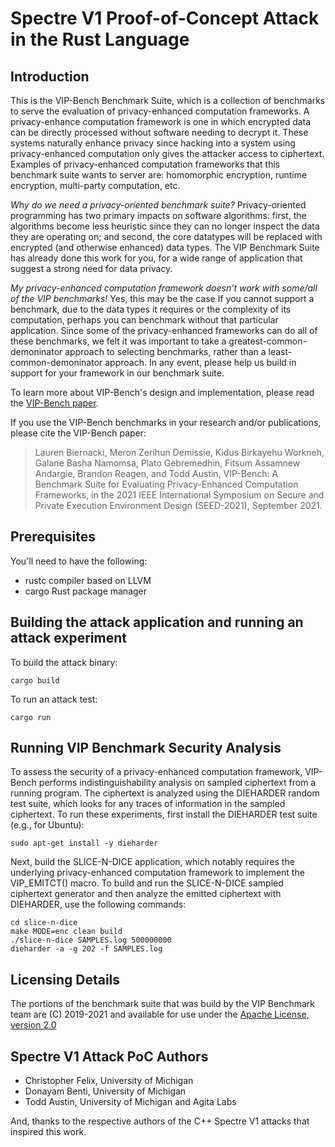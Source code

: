 # Spectre V1 Proof-of-Concept Attack in the Rust Language


## Introduction

This is the VIP-Bench Benchmark Suite, which is a collection of benchmarks to serve the evaluation of privacy-enhanced computation frameworks.
A privacy-enhance computation framework is one in which encrypted data can be directly processed without software needing to decrypt it.
These systems naturally enhance privacy since hacking into a system using privacy-enhanced computation only gives the attacker access
to ciphertext. Examples of privacy-enhanced computation frameworks that this benchmark suite wants to server are: homomorphic encryption,
runtime encryption, multi-party computation, etc.

*Why do we need a privacy-oriented benchmark suite?* Privacy-oriented programming has two primary impacts on software algorithms: first,
the algorithms become less heuristic since they can no longer inspect the data they are operating on; and second, the core datatypes will
be replaced with encrypted (and otherwise enhanced) data types. The VIP Benchmark Suite has already done this work for you, for a wide
range of application that suggest a strong need for data privacy.

*My privacy-enhanced computation framework doesn't work with some/all of the VIP benchmarks!* Yes, this may be the case
If you cannot support a benchmark, due to the data types it requires or the complexity of its
computation, perhaps you can benchmark without that particular application. Since some of the privacy-enhanced frameworks can do all of
these benchmarks, we felt it was important to take a greatest-common-demoninator approach to selecting benchmarks, rather than a
least-common-demoninator approach.  In any event, please help us build in support for your framework in our benchmark suite.

To learn more about VIP-Bench's design and implementation, please read the [VIP-Bench paper](https://drive.google.com/file/d/1aresSfrY_8C0gMtrcF0LRfTRGybESsA2/view?usp=sharing).

If you use the VIP-Bench benchmarks in your research and/or publications, please cite the VIP-Bench paper:

> Lauren Biernacki, Meron Zerihun Demissie, Kidus Birkayehu Workneh, Galane Basha Namomsa, Plato Gebremedhin, Fitsum Assamnew Andargie, Brandon Reagen, and Todd Austin, VIP-Bench: A Benchmark Suite for Evaluating Privacy-Enhanced Computation Frameworks, in the 2021 IEEE International Symposium on Secure and Private Execution Environment Design (SEED-2021), September 2021.

## Prerequisites

You'll need to have the following:

  - rustc compiler based on LLVM
  - cargo Rust package manager


## Building the attack application and running an attack experiment

To build the attack binary:
```
cargo build
```

To run an attack test:
```
cargo run
```

## Running VIP Benchmark Security Analysis

To assess the security of a privacy-enhanced computation framework, VIP-Bench performs indistinguishability analysis on sampled ciphertext from a running program. The ciphertext is analyzed using the DIEHARDER random test suite, which looks for any traces of information in the sampled ciphertext. To run these experiments, first install the DIEHARDER test suite (e.g., for Ubuntu):
```
sudo apt-get install -y dieharder
```

Next, build the SLICE-N-DICE application, which notably requires the underlying privacy-enhanced computation framework to implement the VIP_EMITCT() macro. To build and run the SLICE-N-DICE sampled ciphertext generator and then analyze the emitted ciphertext with DIEHARDER, use the following commands:
```
cd slice-n-dice
make MODE=enc clean build
./slice-n-dice SAMPLES.log 500000000
dieharder -a -g 202 -f SAMPLES.log
```

## Licensing Details

The portions of the benchmark suite that was build by the VIP Benchmark team are (C) 2019-2021 and available for use under
the [Apache License, version 2.0](https://www.apache.org/licenses/LICENSE-2.0) 

## Spectre V1 Attack PoC Authors

- Christopher Felix, University of Michigan
- Donayam Benti, University of Michigan
- Todd Austin, University of Michigan and Agita Labs

And, thanks to the respective authors of the C++ Spectre V1 attacks that inspired this work.

